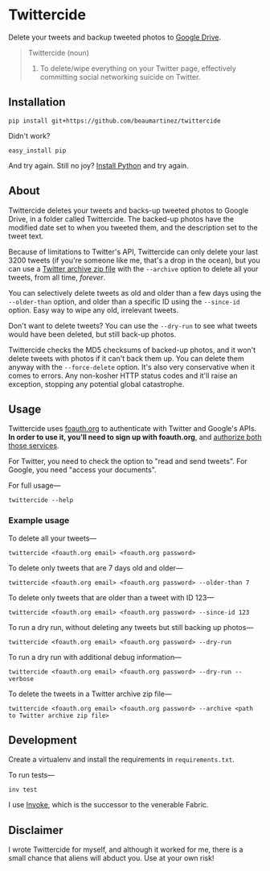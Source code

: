 # Twittercide

Delete your tweets and backup tweeted photos to [Google Drive](https://www.google.com/drive/).

> Twittercide (noun)
>
> 1. To delete/wipe everything on your Twitter page, effectively committing social networking suicide on Twitter.

## Installation

    pip install git+https://github.com/beaumartinez/twittercide

Didn't work?

    easy_install pip

And try again. Still no joy? [Install Python](https://www.python.org/downloads/) and try again.

## About

Twittercide deletes your tweets and backs-up tweeted photos to Google Drive, in a folder called Twittercide. The
backed-up photos have the modified date set to when you tweeted them, and the description set to the tweet text.

Because of limitations to Twitter's API, Twittercide can only delete your last 3200 tweets (if you're someone like me,
that's a drop in the ocean), but you can use a
[Twitter archive zip file](https://support.twitter.com/articles/20170160-downloading-your-twitter-archive) with the
`--archive` option to delete all your tweets, from all time, *forever*.

You can selectively delete tweets as old and older than a few days using the `--older-than` option, and older than a
specific ID using the `--since-id` option. Easy way to wipe any old, irrelevant tweets.

Don't want to delete tweets? You can use the `--dry-run` to see what tweets would have been deleted, but still back-up
photos.

Twittercide checks the MD5 checksums of backed-up photos, and it won't delete tweets with photos if it can't back them
up. You can delete them anyway with the `--force-delete` option. It's also very conservative when it comes to errors.
Any non-kosher HTTP status codes and it'll raise an exception, stopping any potential global catastrophe. 

## Usage

Twittercide uses [foauth.org](http://foauth.org/) to authenticate with Twitter and Google's APIs. **In order to use it,
you'll need to sign up with foauth.org**, and [authorize both those services](https://foauth.org/services/).

For Twitter, you need to check the option to "read and send tweets". For Google, you need "access your documents".

For full usage—

    twittercide --help

### Example usage

To delete all your tweets—

    twittercide <foauth.org email> <foauth.org password>

To delete only tweets that are 7 days old and older—

    twittercide <foauth.org email> <foauth.org password> --older-than 7

To delete only tweets that are older than a tweet with ID 123—

    twittercide <foauth.org email> <foauth.org password> --since-id 123

To run a dry run, without deleting any tweets but still backing up photos—

    twittercide <foauth.org email> <foauth.org password> --dry-run

To run a dry run with additional debug information—

    twittercide <foauth.org email> <foauth.org password> --dry-run --verbose

To delete the tweets in a Twitter archive zip file—

    twittercide <foauth.org email> <foauth.org password> --archive <path to Twitter archive zip file>

## Development

Create a virtualenv and install the requirements in `requirements.txt`.

To run tests—

    inv test

I use [Invoke](https://github.com/pyinvoke/invoke), which is the successor to the venerable Fabric.

## Disclaimer

I wrote Twittercide for myself, and although it worked for me, there is a small chance that aliens will abduct you. Use
at your own risk!
